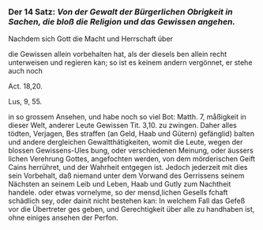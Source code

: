 
<!-- Seie 38; content-0058.xml -->


### Der 14 Satz: *Von der Gewalt der Bürgerlichen Obrigkeit in Sachen, die bloß die Religion und das Gewissen angehen.*


Nachdem sich Gott die Macht und Herrschaft über

die Gewissen allein vorbehalten hat, als der diesels ben allein recht
unterweisen und regieren kan; so ist es keinem andern vergönnet, er stehe
auch noch

Act. 18,20.

Lus, 9, 55.

in so grossem Ansehen, und habe noch so viel Bot: Matth. 7, måßigkeit in
dieser Welt, anderer Leute Gewissen Tit. 3,10. zu zwingen. Daher alles
tödten, Verjagen, Bes straffen (an Geld, Haab und Gütern) gefänglid) balten
und andere dergleichen Gewaltthátigkeiten, womit die Leute, wegen der blossen
Gewissens-Ules bung, oder verschiedenen Meinung, oder äussers lichen
Verehrung Gottes, angefochten werden, von dem mörderischen Geift Cains
herrühret, und der Wahrheit entgegen ist. Jedoch jederzeit mit dies sein
Vorbehalt, daß niemand unter dem Vorwand des Gerrissens seinem Nächsten an
seinem Leib und Leben, Haab und Gutly zum Nachtheit handele. oder etwas
vornelyme, so der mensd,lichen Gesells fchaft schädlich sey, oder dainit
nicht bestehen kan: In welchem Fall das Gefeß vor die Übertreter ges geben,
und Gerechtigkeit über alle zu handhaben ist, ohne einiges ansehen der Perfon.
